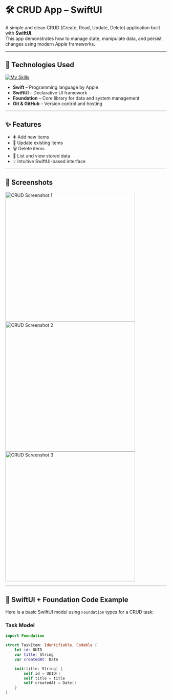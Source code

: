 # 🛠️ CRUD App – SwiftUI

A simple and clean CRUD (Create, Read, Update, Delete) application built with **SwiftUI**.  
This app demonstrates how to manage state, manipulate data, and persist changes using modern Apple frameworks.

---

## 🚀 Technologies Used

[![My Skills](https://skillicons.dev/icons?i=swift,git,github,xcode)](https://skillicons.dev)

- **Swift** – Programming language by Apple  
- **SwiftUI** – Declarative UI framework  
- **Foundation** – Core library for data and system management  
- **Git & GitHub** – Version control and hosting

---

## ✨ Features

- ➕ Add new items  
- 🔁 Update existing items  
- 🗑️ Delete items  
- 📃 List and view stored data  
- 💡 Intuitive SwiftUI-based interface

---

## 📱 Screenshots

<img width="405" alt="CRUD Screenshot 1" src="https://github.com/user-attachments/assets/f72a3bc9-3f6e-48c3-85dc-2df5f58bc49b" />

<img width="405" alt="CRUD Screenshot 2" src="https://github.com/user-attachments/assets/23f32ba8-7c6b-4edc-b09d-1c72ff23a725" />

<img width="405" alt="CRUD Screenshot 3" src="https://github.com/user-attachments/assets/92348e0f-b411-462b-9562-62203970bbb5" />

---

## 🧩 SwiftUI + Foundation Code Example

Here is a basic SwiftUI model using `Foundation` types for a CRUD task:

### Task Model

```swift
import Foundation

struct TaskItem: Identifiable, Codable {
    let id: UUID
    var title: String
    var createdAt: Date

    init(title: String) {
        self.id = UUID()
        self.title = title
        self.createdAt = Date()
    }
}
